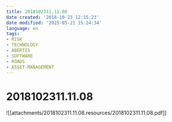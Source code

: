 ```yaml
---
title: 2018102311.11.08
date created: '2018-10-23 12:15:23'
date modified: '2025-05-21 15:24:34'
language: en
tags:
- RISK
- TECHNOLOGY
- ABERTIS
- SOFTWARE
- ROADS
- ASSET-MANAGEMENT
---
```


# 2018102311.11.08

![[attachments/2018102311.11.08.resources/2018102311.11.08.pdf]]